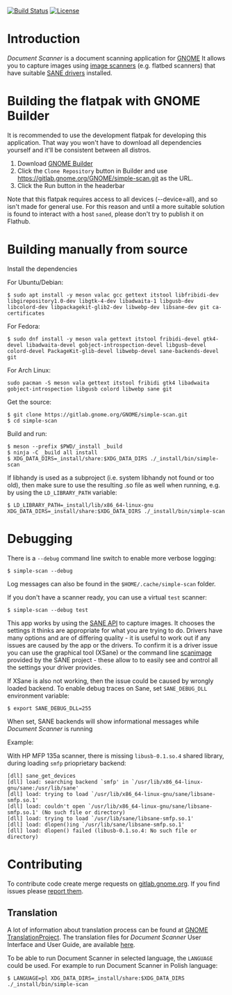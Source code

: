 [![Build Status](https://gitlab.gnome.org/GNOME/simple-scan/badges/master/build.svg)](https://gitlab.gnome.org/GNOME/simple-scan/pipelines)
[![License](https://img.shields.io/badge/License-GPL%20v3-blue.svg)](https://gitlab.gnome.org/GNOME/simple-scan/blob/master/COPYING)

# Introduction

*Document Scanner* is a document scanning application for [GNOME](https://www.gnome.org/)
It allows you to capture images using [image scanners](https://en.wikipedia.org/wiki/Image_scanner)
(e.g. flatbed scanners) that have suitable [SANE drivers](http://sane-project.org/) installed.

# Building the flatpak with GNOME Builder

It is recommended to use the development flatpak for developing this application.
That way you won't have to download all dependencies yourself and it'll be consistent between all distros.

1. Download [GNOME Builder](https://flathub.org/apps/details/org.gnome.Builder)
2. Click the `Clone Repository` button in Builder and use https://gitlab.gnome.org/GNOME/simple-scan.git as the URL.
3. Click the Run button in the headerbar

Note that this flatpak requires access to all devices (--device=all), and so isn't made for general use.
For this reason and until a more suitable solution is found to interact with a host `saned`, please don't
try to publish it on Flathub.

# Building manually from source

Install the dependencies

For Ubuntu/Debian:
```
$ sudo apt install -y meson valac gcc gettext itstool libfribidi-dev libgirepository1.0-dev libgtk-4-dev libadwaita-1 libgusb-dev libcolord-dev libpackagekit-glib2-dev libwebp-dev libsane-dev git ca-certificates

```

For Fedora:
```
$ sudo dnf install -y meson vala gettext itstool fribidi-devel gtk4-devel libadwaita-devel gobject-introspection-devel libgusb-devel colord-devel PackageKit-glib-devel libwebp-devel sane-backends-devel git
```

For Arch Linux:
```
sudo pacman -S meson vala gettext itstool fribidi gtk4 libadwaita gobject-introspection libgusb colord libwebp sane git

```

Get the source:
```
$ git clone https://gitlab.gnome.org/GNOME/simple-scan.git
$ cd simple-scan
```

Build and run:
```
$ meson --prefix $PWD/_install _build
$ ninja -C _build all install
$ XDG_DATA_DIRS=_install/share:$XDG_DATA_DIRS ./_install/bin/simple-scan
```

If libhandy is used as a subproject (i.e. system libhandy not found or
too old), then make sure to use the resulting .so file as well when
running, e.g. by using the `LD_LIBRARY_PATH` variable:
```
$ LD_LIBRARY_PATH=_install/lib/x86_64-linux-gnu XDG_DATA_DIRS=_install/share:$XDG_DATA_DIRS ./_install/bin/simple-scan
```

# Debugging

There is a `--debug` command line switch to enable more verbose logging:
```
$ simple-scan --debug
```

Log messages can also be found in the `$HOME/.cache/simple-scan` folder.

If you don't have a scanner ready, you can use a virtual `test` scanner:
```
$ simple-scan --debug test
```

This app works by using the [SANE API](http://sane-project.org/html/) to
capture images. It chooses the settings it thinks are appropriate for what you
are trying to do. Drivers have many options and are of differing quality - it
is useful to work out if any issues are caused by the app or the drivers. To
confirm it is a driver issue you can use the graphical tool (XSane) or the
command line
[scanimage](http://www.sane-project.org/man/scanimage.1.html) provided
by the SANE project - these allow to to easily see and control all the
settings your driver provides.

If XSane is also not working, then the issue could be caused by wrongly
loaded backend. To enable debug traces on Sane, set `SANE_DEBUG_DLL`
environment variable:

```
$ export SANE_DEBUG_DLL=255
```

When set, SANE backends will show informational messages while
*Document Scanner* is running

Example:

With HP MFP 135a scanner, there is missing `libusb-0.1.so.4`
shared library, during loading `smfp` prioprietary backend:

```
[dll] sane_get_devices
[dll] load: searching backend `smfp' in `/usr/lib/x86_64-linux-gnu/sane:/usr/lib/sane'
[dll] load: trying to load `/usr/lib/x86_64-linux-gnu/sane/libsane-smfp.so.1'
[dll] load: couldn't open `/usr/lib/x86_64-linux-gnu/sane/libsane-smfp.so.1' (No such file or directory)
[dll] load: trying to load `/usr/lib/sane/libsane-smfp.so.1'
[dll] load: dlopen()ing `/usr/lib/sane/libsane-smfp.so.1'
[dll] load: dlopen() failed (libusb-0.1.so.4: No such file or directory)
```

# Contributing

To contribute code create merge requests on
[gitlab.gnome.org](https://gitlab.gnome.org/GNOME/simple-scan). If you
find issues please [report them](https://gitlab.gnome.org/GNOME/simple-scan/issues).

## Translation

A lot of information about translation process can be found at
[GNOME TranslationProject](https://wiki.gnome.org/TranslationProject/).
The translation files for *Document Scanner* User Interface and User Guide,
are available [here](https://l10n.gnome.org/module/simple-scan/).

To be able to run Document Scanner in selected language, the `LANGUAGE` could be used.
For example to run Document Scanner in Polish language:

```
$ LANGUAGE=pl XDG_DATA_DIRS=_install/share:$XDG_DATA_DIRS ./_install/bin/simple-scan
```
